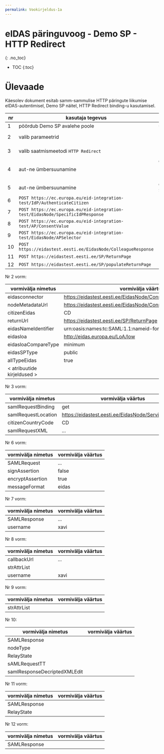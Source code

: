 ```yaml
---
permalink: Vookirjeldus-1a
---
```


# eIDAS päringuvoog - Demo SP - HTTP Redirect
{: .no_toc}

- TOC
{:toc}

# Ülevaade

Käesolev dokument esitab samm-sammulise HTTP päringute liikumise eIDAS-autentimisel, Demo SP näitel, HTTP Redirect binding-u kasutamisel.

| nr | kasutaja tegevus | HTTP päring | HTTP vastus |
|----|------------------|-------------|-------------|
| 1  | pöördub Demo SP avalehe poole | GET `https://eidastest.eesti.ee/SP/populateIndexPage` | server saadab avalehe |
| 2  | valib parameetrid | `POST https://eidastest.eesti.ee/SP/IndexPage.action` | server saadab lehe, millel näidatakse SAML sõnumit |
| 3  | valib saatmismeetodi `HTTP Redirect` | `POST https://eidastest.eesti.ee/SP/changeProtocolBinding.action` | server saadab ümbersuunamiskorralduse |
| 4  | aut-ne ümbersuunamine | `GET https://eidastest.eesti.ee/EidasNode/ServiceProvider?` `postLocationUrl=https://eidastest.eesti.ee/EidasNode/ServiceProvider&` `redirectLocationUrl=https://eidastest.eesti.ee/EidasNode/ServiceProvider&` `country=CD&` `RelayState=MyRelayState&` `SAMLRequest= ... &` `sendmethods=GET` | server saadab ümbersuunamiskorralduse |
| 5  | aut-ne ümbersuunamine | `GET https://ec.europa.eu/eid-integration-test/EidasNode/ColleagueRequest?` `SAMLRequest=...&` `RelayState=MyRelayState&` `token=...` | server saadab ümbersuunamiskorralduse | 
| 6  | `POST https://ec.europa.eu/eid-integration-test/IdP/AuthenticateCitizen` |   |
| 7  | `POST https://ec.europa.eu/eid-integration-test/EidasNode/SpecificIdPResponse` |  |
| 8  | `POST https://ec.europa.eu/eid-integration-test/AP/ConsentValue` |  |
| 9  | `POST https://ec.europa.eu/eid-integration-test/EidasNode/APSelector` |  |
| 10 | `POST https://eidastest.eesti.ee/EidasNode/ColleagueResponse` |  |
| 11 | `POST https://eidastest.eesti.ee/SP/ReturnPage` |  |
| 12 | `POST https://eidastest.eesti.ee/SP/populateReturnPage` |  |


Nr 2 vorm:

| vormivälja nimetus | vormivälja väärtus |
|--------------------|--------------------|
| eidasconnector | https://eidastest.eesti.ee/EidasNode/ConnectorResponderMetadata |
| nodeMetadataUrl | https://eidastest.eesti.ee/EidasNode/ConnectorResponderMetadata |
| citizenEidas | CD |
| returnUrl | https://eidastest.eesti.ee/SP/ReturnPage |
| eidasNameIdentifier | urn:oasis:names:tc:SAML:1.1:nameid-format:unspecified |
| eidasloa | http://eidas.europa.eu/LoA/low |
| eidasloaCompareType | minimum |
| eidasSPType | public |
| allTypeEidas | true |
| < atribuutide kirjeldused > |  |

Nr 3 vorm:

| vormivälja nimetus | vormivälja väärtus |
|--------------------|--------------------|
| samlRequestBinding | get |
| samlRequestLocation |	https://eidastest.eesti.ee/EidasNode/ServiceProvider |
| citizenCountryCode |	CD |
| samlRequestXML | ... |

Nr 6 vorm:

| vormivälja nimetus | vormivälja väärtus |
|--------------------|--------------------|
| SAMLRequest | ... |
| signAssertion | false |
| encryptAssertion | true |
| messageFormat | eidas |

Nr 7 vorm:

| vormivälja nimetus | vormivälja väärtus |
|--------------------|--------------------|
| SAMLResponse | ... |
| username     | xavi |

Nr 8 vorm:

| vormivälja nimetus | vormivälja väärtus |
|--------------------|--------------------|
| callbackUrl | ... |
| strAttrList | |
| username | xavi |

Nr 9 vorm:

| vormivälja nimetus | vormivälja väärtus |
|--------------------|--------------------|
| strAttrList | |

Nr 10:

| vormivälja nimetus | vormivälja väärtus |
|--------------------|--------------------|
| SAMLResponse | |
| nodeType | |
| RelayState | |
| sAMLRequestTT | |
| samlResponseDecriptedXMLEdit | |

Nr 11 vorm:

| vormivälja nimetus | vormivälja väärtus |
|--------------------|--------------------|
| SAMLResponse | |
| RelayState | |

Nr 12 vorm:

| vormivälja nimetus | vormivälja väärtus |
|--------------------|--------------------|
| SAMLResponse | |


